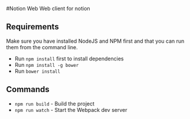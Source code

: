 #Notion Web
Web client for notion

## Requirements
Make sure you have installed NodeJS and NPM first and that you can run them from the command line.
* Run `npm install` first to install dependencies
* Run `npm install -g bower`
* Run `bower install`

## Commands
* `npm run build` - Build the project
* `npm run watch` - Start the Webpack dev server
